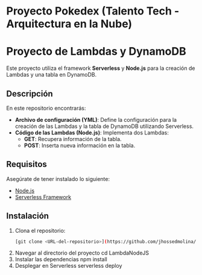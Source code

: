 # Proyecto Pokedex (Talento Tech - Arquitectura en la Nube)

# Proyecto de Lambdas y DynamoDB

Este proyecto utiliza el framework **Serverless** y **Node.js** para la creación de Lambdas y una tabla en DynamoDB.

## Descripción

En este repositorio encontrarás:

- **Archivo de configuración (YML)**: Define la configuración para la creación de las Lambdas y la tabla de DynamoDB utilizando Serverless.
- **Código de las Lambdas (Node.js)**: Implementa dos Lambdas:
  - **GET**: Recupera información de la tabla.
  - **POST**: Inserta nueva información en la tabla.

## Requisitos

Asegúrate de tener instalado lo siguiente:

- [Node.js](https://nodejs.org/)
- [Serverless Framework](https://www.serverless.com/)

## Instalación

1. Clona el repositorio:
   ```bash
   [git clone <URL-del-repositorio>](https://github.com/jhossedmolina/LambdaNodeJS.git)
2. Navegar al directorio del proyecto
   cd LambdaNodeJS
3. Instalar las dependencias
   npm install
4. Desplegar en Serverless
   serverless deploy


